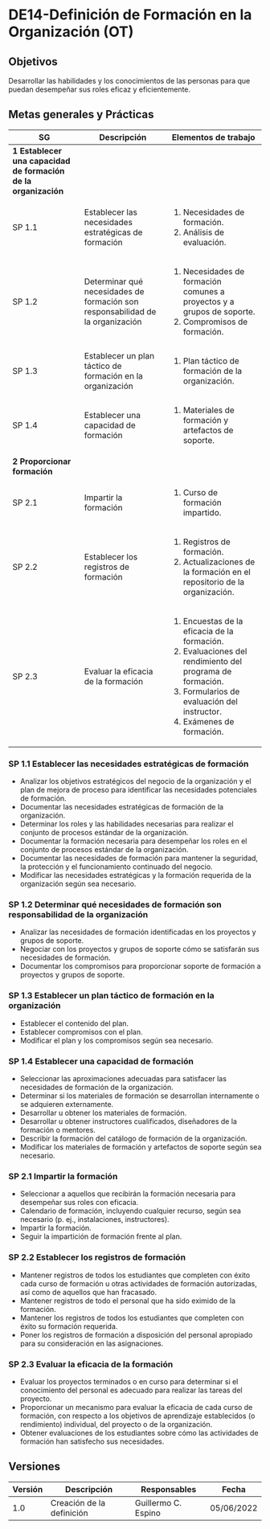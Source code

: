 # DE14-Definición de Formación en la Organización (OT)

## Objetivos

Desarrollar las habilidades y los conocimientos de las personas para que puedan desempeñar sus roles eficaz y eficientemente.

## Metas generales y Prácticas

<table>
    <thead>
        <th>SG</th>
        <th>Descripción</th>
        <th>Elementos de trabajo</th>       
    </thead>
    <tbody>
        <tr>
            <td><b>1 Establecer una capacidad de formación de la organización</b></td>
            <td></td>
            <td></td>
        </tr>
        <tr>
            <td>SP 1.1</td>
            <td>Establecer las necesidades estratégicas de formación</td>
            <td>
                <ol>
                    <li>Necesidades de formación.</li>
                    <li>Análisis de evaluación.</li>
                </ol>
            </td>
        </tr>
        <tr>
            <td>SP 1.2</td>
            <td>Determinar qué necesidades de formación son responsabilidad de la organización</td>
            <td>
                <ol>
                    <li>Necesidades de formación comunes a proyectos y a grupos de soporte.</li>
                    <li>Compromisos de formación.</li>
                </ol>
            </td>
        </tr>
        <tr>
            <td>SP 1.3</td>
            <td>Establecer un plan táctico de formación en la organización</td>
            <td>
                <ol>
                    <li>Plan táctico de formación de la organización.</li>
                </ol>
            </td>
        </tr>
        <tr>
            <td>SP 1.4</td>
            <td>Establecer una capacidad de formación</td>
            <td>
                <ol>
                    <li>Materiales de formación y artefactos de soporte.</li>
                </ol>
            </td>
        </tr>
        <tr>
            <td><b>2 Proporcionar formación</b></td>
            <td></td>
            <td></td>
        </tr>
        <tr>
            <td>SP 2.1</td>
            <td>Impartir la formación</td>
            <td>
                <ol>
                    <li>Curso de formación impartido.</li>
                </ol>
            </td>
        </tr>
        <tr>
            <td>SP 2.2</td>
            <td>Establecer los registros de formación</td>
            <td>
                <ol>
                    <li>Registros de formación.</li>
                    <li>Actualizaciones de la formación en el repositorio de la organización.</li>
                </ol>
            </td>
        </tr>
        <tr>
            <td>SP 2.3</td>
            <td>Evaluar la eficacia de la formación</td>
            <td>
                <ol>
                    <li>Encuestas de la eficacia de la formación.</li>
                    <li>Evaluaciones del rendimiento del programa de formación.</li>
                    <li>Formularios de evaluación del instructor.</li>
                    <li>Exámenes de formación.</li>
                </ol>
            </td>
        </tr>
    </tbody>
</table>


### SP 1.1 Establecer las necesidades estratégicas de formación
- Analizar los objetivos estratégicos del negocio de la organización y el plan de mejora de proceso para identificar las necesidades potenciales de formación.
- Documentar las necesidades estratégicas de formación de la organización.
- Determinar los roles y las habilidades necesarias para realizar el conjunto de procesos estándar de la organización.
- Documentar la formación necesaria para desempeñar los roles en el conjunto de procesos estándar de la organización.
- Documentar las necesidades de formación para mantener la seguridad, la protección y el funcionamiento continuado del negocio.
- Modificar las necesidades estratégicas y la formación requerida de la organización según sea necesario.

### SP 1.2 Determinar qué necesidades de formación son responsabilidad de la organización
- Analizar las necesidades de formación identificadas en los proyectos y grupos de soporte.
- Negociar con los proyectos y grupos de soporte cómo se satisfarán sus necesidades de formación.
- Documentar los compromisos para proporcionar soporte de formación a proyectos y grupos de soporte.

### SP 1.3 Establecer un plan táctico de formación en la organización
- Establecer el contenido del plan.
- Establecer compromisos con el plan.
- Modificar el plan y los compromisos según sea necesario.

### SP 1.4 Establecer una capacidad de formación
- Seleccionar las aproximaciones adecuadas para satisfacer las necesidades de formación de la organización.
- Determinar si los materiales de formación se desarrollan internamente o se adquieren externamente.
- Desarrollar u obtener los materiales de formación.
- Desarrollar u obtener instructores cualificados, diseñadores de la formación o mentores.
- Describir la formación del catálogo de formación de la organización.
- Modificar los materiales de formación y artefactos de soporte según sea necesario.

### SP 2.1 Impartir la formación
- Seleccionar a aquellos que recibirán la formación necesaria para desempeñar sus roles con eficacia.
- Calendario de formación, incluyendo cualquier recurso, según sea necesario (p. ej., instalaciones, instructores).
- Impartir la formación.
- Seguir la impartición de formación frente al plan.

### SP 2.2 Establecer los registros de formación
- Mantener registros de todos los estudiantes que completen con éxito cada curso de formación u otras actividades de formación autorizadas, así como de aquellos que han fracasado.
- Mantener registros de todo el personal que ha sido eximido de la formación.
- Mantener los registros de todos los estudiantes que completen con éxito su formación requerida.
- Poner los registros de formación a disposición del personal apropiado para su consideración en las asignaciones.

### SP 2.3 Evaluar la eficacia de la formación
- Evaluar los proyectos terminados o en curso para determinar si el conocimiento del personal es adecuado para realizar las tareas del proyecto.
- Proporcionar un mecanismo para evaluar la eficacia de cada curso de formación, con respecto a los objetivos de aprendizaje establecidos (o rendimiento) individual, del proyecto o de la organización.
- Obtener evaluaciones de los estudiantes sobre cómo las actividades de formación han satisfecho sus necesidades.


## Versiones

<table>
    <thead>
        <th>Versión</th>
        <th>Descripción</th>
        <th>Responsables</th>
        <th>Fecha</th>        
    </thead>
    <tbody>
        <tr>
            <td>1.0</td>
            <td>Creación de la definición</td>
            <td>
                Guillermo C. Espino
            </td>
            <td>
                05/06/2022
            </td>
        </tr>
    </tbody>
</table>
